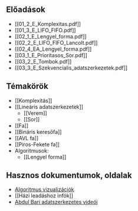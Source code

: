 ## Előadások
- [[01_2_E_Komplexitas.pdf]]
- [[01_3_E_LIFO_FIFO.pdf]]
- [[02_1_E_Lengyel_forma.pdf]]
- [[02_2_E_LIFO_FIFO_Lancolt.pdf]]
- [[02_4_EA_Lengyel_forma.pdf]]
- [[03_1_E_Prioritasos_Sor.pdf]]
- [[03_2_E_Tombok.pdf]]
- [[03_3_E_Szekvencialis_adatszerkezetek.pdf]]
## Témakörök
- [[Komplexitás]]
- [[Lineáris adatszerkezetek]]
	- [[Verem]]
	- [[Sor]]
- [[Fa]]
- [[Bináris keresőfa]]
- [[AVL fa]]
- [[Piros-Fekete fa]]
- Algoritmusok:
	- [[Lengyel forma]]
## Hasznos dokumentumok, oldalak
- [Algoritmus vizualizációk](https://www.cs.usfca.edu/~galles/visualization/Algorithms.html)
- [[Házi leadáshoz infók]]
- [Abdul Bari adatszerkezetes videói](https://www.youtube.com/@abdul_bari/videos)